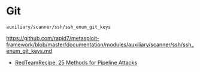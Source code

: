 # Git

```
auxiliary/scanner/ssh/ssh_enum_git_keys
```

https://github.com/rapid7/metasploit-framework/blob/master/documentation/modules/auxiliary/scanner/ssh/ssh_enum_git_keys.md

- [RedTeamRecipe: 25 Methods for Pipeline Attacks](https://blog.redteamguides.com/25-methods-for-pipeline-attacksrtc0011)